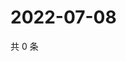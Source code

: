 # 2022-07-08

共 0 条

<!-- BEGIN WEIBO -->
<!-- 最后更新时间 Fri Jul 08 2022 01:24:00 GMT+0800 (China Standard Time) -->

<!-- END WEIBO -->
